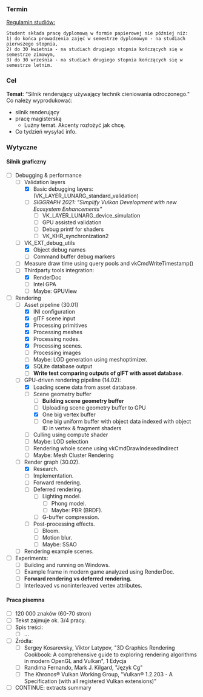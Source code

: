 ### Termin

[Regulamin studiów:](https://pg.edu.pl/documents/10754/0/Regulamin%20studi%C3%B3w%202021_2022.pdf)

```
Student składa pracę dyplomową w formie papierowej nie później niż:  
1) do końca prowadzenia zajęć w semestrze dyplomowym - na studiach pierwszego stopnia,  
2) do 30 kwietnia - na studiach drugiego stopnia kończących się w semestrze zimowym,  
3) do 30 września - na studiach drugiego stopnia kończących się w semestrze letnim.
```

### Cel

**Temat**: "Silnik renderujący używający technik cieniowania odroczonego."
Co należy wyprodukować:

- silnik renderujący
- pracę magisterską
	- Luźny temat. Akcenty rozłożyć jak chcę.
- Co tydzień wysyłać info.

### Wytyczne

#### Silnik graficzny

- [ ] Debugging & performance
	- [ ] Validation layers
		- [x] Basic debugging layers: (VK_LAYER_LUNARG_standard_validation)
		- [ ] _SIGGRAPH 2021: "Simplify Vulkan Development with new Ecosystem Enhancements"_
			- [ ] VK_LAYER_LUNARG_device_simulation
			- [ ] GPU assisted validation
			- [ ] Debug printf for shaders
			- [ ] VK_KHR_synchronization2
	- [ ] VK_EXT_debug_utils
		- [x] Object debug names
		- [ ] Command buffer debug markers
	- [ ] Measure draw time using query pools and vkCmdWriteTimestamp()
	- [ ] Thirdparty tools integration:
		- [x] RenderDoc
		- [ ] Intel GPA
		- [ ] Maybe: GPUView

- [ ] Rendering
	- [ ] Asset pipeline (30.01)
		- [x] INI configuration
        - [x] glTF scene input
        - [x] Processing primitives
        - [x] Processing meshes
        - [x] Processing nodes.
        - [x] Processing scenes.
        - [ ] Processing images
        - [ ] Maybe: LOD generation using meshoptimizer.
        - [x] SQLite database output
        - [ ] **Write test comparing outputs of glFT with asset database**.
    - [ ] GPU-driven rendering pipeline (14.02):
        - [x] Loading scene data from asset database.
        - [ ] Scene geometry buffer
            - [ ] **Building scene geometry buffer**
            - [ ] Uploading scene geometry buffer to GPU
            - [x] One big vertex buffer
            - [ ] One big uniform buffer with object data indexed with object ID in vertex & fragment shaders
        - [ ] Culling using compute shader
        - [ ] Maybe: LOD selection
        - [ ] Rendering whole scene using vkCmdDrawIndexedIndirect
        - [ ] Maybe: Mesh Cluster Rendering
    - [ ] Render graph (30.02).
        - [x] Research.
		- [ ] Implementation.
		- [ ] Forward rendering.
		- [ ] Deferred rendering.
			- [ ] Lighting model.
				- [ ] Phong model.
				- [ ] Maybe: PBR (BRDF).
			- [ ] G-buffer compression.
		- [ ] Post-processing effects.
			- [ ] Bloom.
			- [ ] Motion blur.
			- [ ] Maybe: SSAO
	- [ ] Rendering example scenes.

- [ ] Experiments:
	- [ ] Building and running on Windows.
	- [ ] Example frame in modern game analyzed using RenderDoc.
	- [ ] **Forward rendering vs deferred rendering.**
	- [ ] Interleaved vs noninterleaved vertex attributes.

#### Praca pisemna

- [ ] 120 000 znaków (60-70 stron)
- [ ] Tekst zajmuje ok. 3/4 pracy.
- [ ] Spis treści:
	- [ ] ...
- [ ] Źródła:
	- [ ] Sergey Kosarevsky, Viktor Latypov, "3D Graphics Rendering Cookbook: A comprehensive guide to exploring
	  rendering algorithms in modern OpenGL and Vulkan", 1 Edycja
	- [ ] Randima Fernando, Mark J. Kilgard, "Język Cg"
	- [ ] The Khronos® Vulkan Working Group, "Vulkan® 1.2.203 - A Specification (with all registered Vulkan extensions)"
- [ ] CONTINUE: extracts summary

